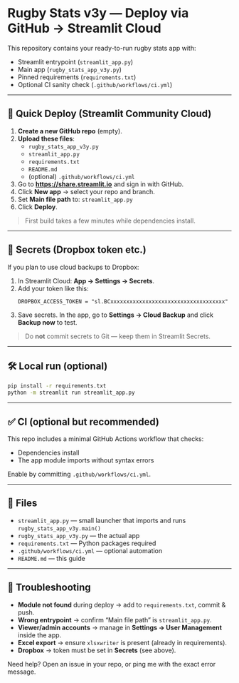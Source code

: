 # Rugby Stats v3y — Deploy via GitHub → Streamlit Cloud

This repository contains your ready-to-run rugby stats app with:
- Streamlit entrypoint (`streamlit_app.py`)
- Main app (`rugby_stats_app_v3y.py`)
- Pinned requirements (`requirements.txt`)
- Optional CI sanity check (`.github/workflows/ci.yml`)

---

## 🚀 Quick Deploy (Streamlit Community Cloud)

1. **Create a new GitHub repo** (empty).
2. **Upload these files**:
   - `rugby_stats_app_v3y.py`
   - `streamlit_app.py`
   - `requirements.txt`
   - `README.md`
   - (optional) `.github/workflows/ci.yml`
3. Go to **https://share.streamlit.io** and sign in with GitHub.
4. Click **New app** → select your repo and branch.
5. Set **Main file path** to: `streamlit_app.py`
6. Click **Deploy**.

> First build takes a few minutes while dependencies install.

---

## 🔐 Secrets (Dropbox token etc.)

If you plan to use cloud backups to Dropbox:

1. In Streamlit Cloud: **App → Settings → Secrets**.
2. Add your token like this:
   ```
   DROPBOX_ACCESS_TOKEN = "sl.BCxxxxxxxxxxxxxxxxxxxxxxxxxxxxxxxxxxxx"
   ```
3. Save secrets. In the app, go to **Settings → Cloud Backup** and click **Backup now** to test.

> Do **not** commit secrets to Git — keep them in Streamlit Secrets.

---

## 🛠 Local run (optional)

```bash
pip install -r requirements.txt
python -m streamlit run streamlit_app.py
```

---

## ✅ CI (optional but recommended)

This repo includes a minimal GitHub Actions workflow that checks:
- Dependencies install
- The app module imports without syntax errors

Enable by committing `.github/workflows/ci.yml`.

---

## 📂 Files

- `streamlit_app.py` — small launcher that imports and runs `rugby_stats_app_v3y.main()`
- `rugby_stats_app_v3y.py` — the actual app
- `requirements.txt` — Python packages required
- `.github/workflows/ci.yml` — optional automation
- `README.md` — this guide

---

## 🧰 Troubleshooting

- **Module not found** during deploy → add to `requirements.txt`, commit & push.
- **Wrong entrypoint** → confirm “Main file path” is `streamlit_app.py`.
- **Viewer/admin accounts** → manage in **Settings → User Management** inside the app.
- **Excel export** → ensure `xlsxwriter` is present (already in requirements).
- **Dropbox** → token must be set in **Secrets** (see above).

Need help? Open an issue in your repo, or ping me with the exact error message.
